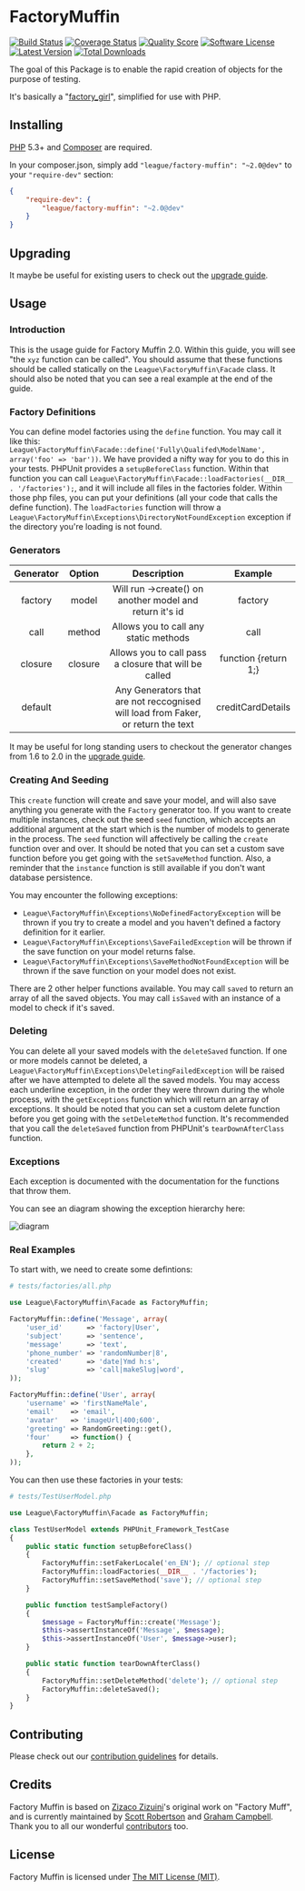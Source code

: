 FactoryMuffin
=============

[![Build Status](https://img.shields.io/travis/thephpleague/factory-muffin/master.svg?style=flat)](https://travis-ci.org/thephpleague/factory-muffin)
[![Coverage Status](https://img.shields.io/scrutinizer/coverage/g/thephpleague/factory-muffin.svg?style=flat)](https://scrutinizer-ci.com/g/thephpleague/factory-muffin/code-structure)
[![Quality Score](https://img.shields.io/scrutinizer/g/thephpleague/factory-muffin.svg?style=flat)](https://scrutinizer-ci.com/g/thephpleague/factory-muffin)
[![Software License](https://img.shields.io/badge/license-MIT-brightgreen.svg?style=flat)](LICENSE.md)
[![Latest Version](https://img.shields.io/github/release/thephpleague/factory-muffin.svg?style=flat)](https://github.com/thephpleague/factory-muffin/releases)
[![Total Downloads](https://img.shields.io/packagist/dt/league/factory-muffin.svg?style=flat)](https://packagist.org/packages/league/factory-muffin)

The goal of this Package is to enable the rapid creation of objects for the purpose of testing.

It's basically a "[factory\_girl](https://github.com/thoughtbot/factory_girl)", simplified for use with PHP.


## Installing

[PHP](https://php.net) 5.3+ and [Composer](https://getcomposer.org) are required.

In your composer.json, simply add `"league/factory-muffin": "~2.0@dev"` to your `"require-dev"` section:
```json
{
    "require-dev": {
        "league/factory-muffin": "~2.0@dev"
    }
}
```


## Upgrading

It maybe be useful for existing users to check out the [upgrade guide](UPGRADING.md).


## Usage

### Introduction

This is the usage guide for Factory Muffin 2.0. Within this guide, you will see "the `xyz` function can be called". You should assume that these functions should be called statically on the `League\FactoryMuffin\Facade` class. It should also be noted that you can see a real example at the end of the guide.

### Factory Definitions

You can define model factories using the `define` function. You may call it like this: `League\FactoryMuffin\Facade::define('Fully\Qualifed\ModelName', array('foo' => 'bar'))`. We have provided a nifty way for you to do this in your tests. PHPUnit provides a `setupBeforeClass` function. Within that function you can call `League\FactoryMuffin\Facade::loadFactories(__DIR__ . '/factories');`, and it will include all files in the factories folder. Within those php files, you can put your definitions (all your code that calls the define function). The `loadFactories` function will throw a `League\FactoryMuffin\Exceptions\DirectoryNotFoundException` exception if the directory you're loading is not found.

### Generators

| Generator     | Option  | Description                                                                      | Example
| :-----------: | :-----: | :------------------------------------------------------------------------------: | :------------------: |
| factory       | model   | Will run ->create() on another model and return it's id                          | factory|User         |
| call          | method  | Allows you to call any static methods                                            | call|staticMethod    |
| closure       | closure | Allows you to call pass a closure that will be called                            | function {return 1;} |
| default       |         | Any Generators that are not reccognised will load from Faker, or return the text | creditCardDetails    |

It may be useful for long standing users to checkout the generator changes from 1.6 to 2.0 in the [upgrade guide](UPGRADING.md).

### Creating And Seeding

This `create` function will create and save your model, and will also save anything you generate with the `Factory` generator too. If you want to create multiple instances, check out the seed `seed` function, which accepts an additional argument at the start which is the number of models to generate in the process. The `seed` function will affectively be calling the `create` function over and over. It should be noted that you can set a custom save function before you get going with the `setSaveMethod` function. Also, a reminder that the `instance` function is still available if you don't want database persistence.

You may encounter the following exceptions:
* `League\FactoryMuffin\Exceptions\NoDefinedFactoryException` will be thrown if you try to create a model and you haven't defined a factory definition for it earlier.
* `League\FactoryMuffin\Exceptions\SaveFailedException` will be thrown if the save function on your model returns false.
* `League\FactoryMuffin\Exceptions\SaveMethodNotFoundException` will be thrown if the save function on your model does not exist.

There are 2 other helper functions available. You may call `saved` to return an array of all the saved objects. You may call `isSaved` with an instance of a model to check if it's saved.

### Deleting

You can delete all your saved models with the `deleteSaved` function.  If one or more models cannot be deleted, a `League\FactoryMuffin\Exceptions\DeletingFailedException` will be raised after we have attempted to delete all the saved models. You may access each underline exception, in the order they were thrown during the whole process, with the `getExceptions` function which will return an array of exceptions. It should be noted that you can set a custom delete function before you get going with the `setDeleteMethod` function. It's recommended that you call the `deleteSaved` function from PHPUnit's `tearDownAfterClass` function.

### Exceptions

Each exception is documented with the documentation for the functions that throw them.

You can see an diagram showing the exception hierarchy here:

![diagram](https://cloud.githubusercontent.com/assets/2829600/3788001/e0df6a08-1a4a-11e4-834b-2c323c044dd7.png)

### Real Examples

To start with, we need to create some defintions:
```php
# tests/factories/all.php

use League\FactoryMuffin\Facade as FactoryMuffin;

FactoryMuffin::define('Message', array(
    'user_id'      => 'factory|User',
    'subject'      => 'sentence',
    'message'      => 'text',
    'phone_number' => 'randomNumber|8',
    'created'      => 'date|Ymd h:s',
    'slug'         => 'call|makeSlug|word',
));

FactoryMuffin::define('User', array(
    'username' => 'firstNameMale',
    'email'    => 'email',
    'avatar'   => 'imageUrl|400;600',
    'greeting' => RandomGreeting::get(),
    'four'     => function() {
        return 2 + 2;
    },
));
```

You can then use these factories in your tests:
```php
# tests/TestUserModel.php

use League\FactoryMuffin\Facade as FactoryMuffin;

class TestUserModel extends PHPUnit_Framework_TestCase
{
    public static function setupBeforeClass()
    {
        FactoryMuffin::setFakerLocale('en_EN'); // optional step
        FactoryMuffin::loadFactories(__DIR__ . '/factories');
        FactoryMuffin::setSaveMethod('save'); // optional step
    }

    public function testSampleFactory()
    {
        $message = FactoryMuffin::create('Message');
        $this->assertInstanceOf('Message', $message);
        $this->assertInstanceOf('User', $message->user);
    }

    public static function tearDownAfterClass()
    {
        FactoryMuffin::setDeleteMethod('delete'); // optional step
        FactoryMuffin::deleteSaved();
    }
}
```


## Contributing

Please check out our [contribution guidelines](CONTRIBUTING.md) for details.


## Credits

Factory Muffin is based on [Zizaco Zizuini](https://github.com/Zizaco)'s original work on "Factory Muff", and is currently maintained by [Scott Robertson](https://github.com/scottrobertson) and [Graham Campbell](https://github.com/GrahamCampbell). Thank you to all our wonderful [contributors](https://github.com/thephpleague/factory-muffin/contributors) too.


## License

Factory Muffin is licensed under [The MIT License (MIT)](LICENSE).
